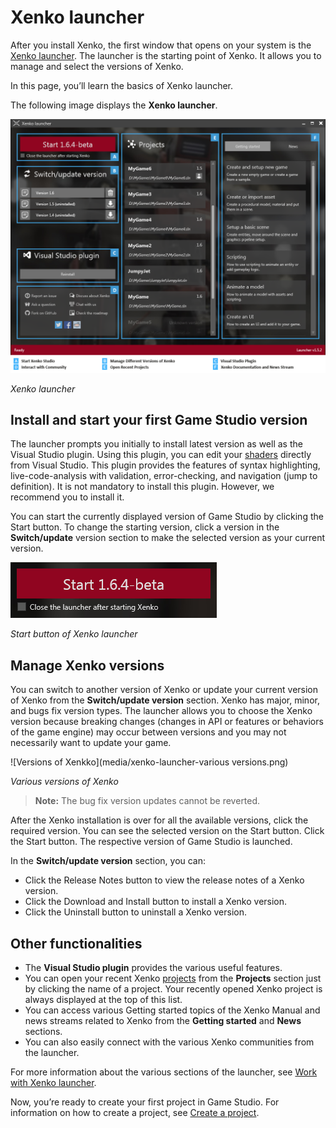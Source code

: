 # Xenko launcher

After you install Xenko, the first window that opens on your system is the [Xenko launcher](xref:xenko-launcher). The launcher is the starting point of Xenko. It allows you to manage and select the versions of Xenko.

In this page, you’ll learn the basics of Xenko launcher.

The following image displays the **Xenko launcher**.

   ![Xenko launcher interface](media/xenko-launcher-interface.png)

   *Xenko launcher*
	
## Install and start your first Game Studio version

The launcher prompts you initially to install latest version as well as the Visual Studio plugin. Using this plugin, you can edit your [shaders](xref:shaders) directly from Visual Studio. This plugin provides the features of syntax highlighting, live-code-analysis with validation, error-checking, and navigation (jump to definition). It is not mandatory to install this plugin. However, we recommend you to install it.

You can start the currently displayed version of Game Studio by clicking the Start button. To change the starting version, click a version in the **Switch/update** version section to make the selected version as your current version.
 
 ![Start button](media/xenko-launcher-start-button.png)
 
 _Start button of Xenko launcher_

## Manage Xenko versions

You can switch to another version of Xenko or update your current version of Xenko from the **Switch/update version** section. Xenko has major, minor, and bugs fix version types. The launcher allows you to choose the Xenko version because breaking changes (changes in API or features or behaviors of the game engine) may occur between versions and you may not necessarily want to update your game.
 
 ![Versions of Xenkko](media/xenko-launcher-various versions.png)
 
 _Various versions of Xenko_
 
>**Note:** The bug fix version updates cannot be reverted.

After the Xenko installation is over for all the available versions, click the required version. You can see the selected version on the Start button. Click the Start button. The respective version of Game Studio is launched.

In the **Switch/update version** section, you can:

 * Click the Release Notes button to view the release notes of a Xenko version.
 * Click the Download and Install button to install a Xenko version.
 * Click the Uninstall button to uninstall a Xenko version.

## Other functionalities

 * The **Visual Studio plugin** provides the various useful features. 
 * You can open your recent Xenko [projects](xref:project) from the **Projects** section just by clicking the name of a project. Your recently opened Xenko project is always displayed at the top of this list.
 * You can access various Getting started topics of the Xenko Manual and news streams related to Xenko from the **Getting started** and **News** sections.
 * You can also easily connect with the various Xenko communities from the launcher.

For more information about the various sections of the launcher, see [Work with Xenko launcher](work-with-xenko-launcher.md).

Now, you’re ready to create your first project in Game Studio. For information on how to create a project, see [Create a project](create-project.md).
